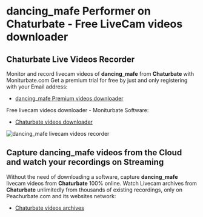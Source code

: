 # dancing_mafe Performer on Chaturbate - Free LiveCam videos downloader

## Chaturbate Live Videos Recorder

Monitor and record livecam videos of **dancing_mafe** from **Chaturbate** with Moniturbate.com
Get a premium trial for free by just and only registering with your Email address:
* [dancing_mafe Premium videos downloader](https://moniturbate.com/request-demo-licence-key.html)

Free livecam videos downloader - Moniturbate Software:
* [Chaturbate videos downloader](https://moniturbate.com/moniturbate-download-software.html)

![dancing_mafe livecam videos recorder](https://peachurnet.com/templates/moniturbate-software.png)


## Capture dancing_mafe videos from the Cloud and watch your recordings on Streaming

Without the need of downloading a software, capture **dancing_mafe** livecam videos from **Chaturbate** 100% online.
Watch Livecam archives from **Chaturbate** unlimitedly from thousands of existing recordings, only on Peachurbate.com and its websites network:
* [Chaturbate videos archives](https://peachurnet.com/)